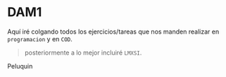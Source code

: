 # **DAM1**
Aquí iré colgando todos los ejercicios/tareas que nos manden realizar en `programacion` y en `COD`.

>posteriormente a lo mejor incluiré `LMXSI`.

Peluquin